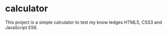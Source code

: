 # calculator

This project is a simple calculator to test my know ledges HTML5, CSS3 and JavaScript ES6.
